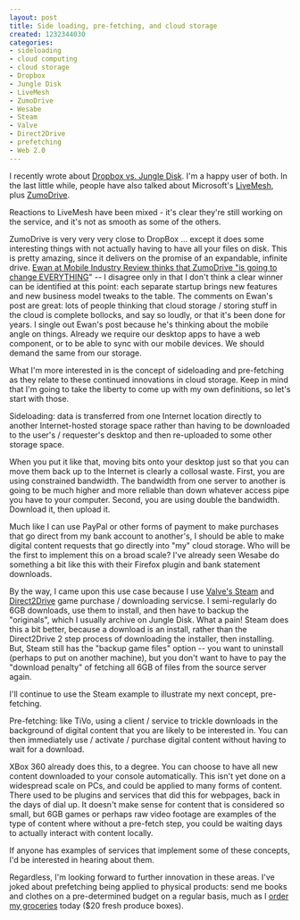 ```yaml
--- 
layout: post
title: Side loading, pre-fetching, and cloud storage
created: 1232344030
categories: 
- sideloading
- cloud computing
- cloud storage
- Dropbox
- Jungle Disk
- LiveMesh
- ZumoDrive
- Wesabe
- Steam
- Valve
- Direct2Drive
- prefetching
- Web 2.0
---
```

<p>I recently wrote about <a href="http://bmannconsulting.com/blog/bmann/dropbox-vs-jungledisk">Dropbox vs. Jungle Disk</a>. I'm a happy user of both. In the last little while, people have also talked about Microsoft's <a href="http://blogs.msdn.com/livemesh/">LiveMesh</a>, plus <a href="http://zumodrive.com">ZumoDrive</a>.</p>
<p>Reactions to LiveMesh have been mixed - it's clear they're still working on the service, and it's not as smooth as some of the others.</p>
<p>ZumoDrive is very very very close to DropBox ... except it does some interesting things with not actually having to have all your files on disk. This is pretty amazing, since it delivers on the promise of an expandable, infinite drive. <a href="http://www.mobileindustryreview.com/2009/01/zumodrive_is_going_to_change_everything.html">Ewan at Mobile Industry Review thinks that ZumoDrive &quot;is going to change EVERYTHING</a>&quot; -- I disagree only in that I don't think a clear winner can be identified at this point: each separate startup brings new features and new business model tweaks to the table. The comments on Ewan's post are great: lots of people thinking that cloud storage / storing stuff in the cloud is complete bollocks, and say so loudly, or that it's been done for years. I single out Ewan's post because he's thinking about the mobile angle on things. Already we require our desktop apps to have a web component, or to be able to sync with our mobile devices. We should demand the same from our storage.</p>
<p>What I'm more interested in is the concept of sideloading and pre-fetching as they relate to these continued innovations in cloud storage. Keep in mind that I'm going to take the liberty to come up with my own definitions, so let's start with those.</p>
<p>Sideloading: data is transferred from one Internet location directly to another Internet-hosted storage space rather than having to be downloaded to the user's / requester's desktop and then re-uploaded to some other storage space.</p>
<p>When you put it like that, moving bits onto your desktop just so that you can move them back up to the Internet is clearly a collosal waste. First, you are using constrained bandwidth. The bandwidth from one server to another is going to be much higher and more reliable than down whatever access pipe you have to your computer. Second, you are using double the bandwidth. Download it, then upload it.</p>
<p>Much like I can use PayPal or other forms of payment to make purchases that go direct from my bank account to another's, I should be able to make digital content requests that go directly into &quot;my&quot; cloud storage. Who will be the first to implement this on a broad scale? I've already seen Wesabe do something a bit like this with their Firefox plugin and bank statement downloads.</p>
<p>By the way, I came upon this use case because I use <a href="http://store.steampowered.com/">Valve's Steam</a> and <a href="http://www.direct2drive.com/">Direct2Drive</a> game purchase / downloading servicse. I semi-regularly do 6GB downloads, use them to install, and then have to backup the &quot;originals&quot;, which I usually archive on Jungle Disk. What a pain! Steam does this a bit better, because a download is an install, rather than the Direct2Drive 2 step process of downloading the installer, then installing. But, Steam still has the &quot;backup game files&quot; option -- you want to uninstall (perhaps to put on another machine), but you don't want to have to pay the &quot;download penalty&quot; of fetching all 6GB of files from the source server again.</p>
<p>I'll continue to use the Steam example to illustrate my next concept, pre-fetching.</p>
<p>Pre-fetching: like TiVo, using a client / service to trickle downloads in the background of digital content that you are likely to be interested in. You can then immediately use / activate / purchase digital content without having to wait for a download.</p>
<p>XBox 360 already does this, to a degree. You can choose to have all new content downloaded to your console automatically. This isn't yet done on a widespread scale on PCs, and could be applied to many forms of content. There used to be plugins and services that did this for webpages, back in the days of dial up. It doesn't make sense for content that is considered so small, but 6GB games or perhaps raw video footage are examples of the type of content where without a pre-fetch step, you could be waiting days to actually interact with content locally.</p>
<p>If anyone has examples of services that implement some of these concepts, I'd be interested in hearing about them.</p>
<!--break-->
<p>Regardless, I'm looking forward to further innovation in these areas. I've joked about prefetching being applied to physical products: send me books and clothes on a pre-determined budget on a regular basis, much as I <a href="http://spud.ca">order my groceries</a> today ($20 fresh produce boxes).</p>
